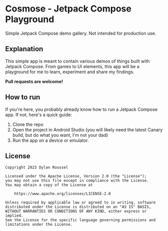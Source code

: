 # Cosmose - Jetpack Compose Playground
Simple Jetpack Compose demo gallery. Not intended for production use.

## Explanation
This simple app is meant to contain various demos of things built with Jetpack Compose. From games to UI elements, this app will be a playground for me to learn, experiment and share my findings.

**Pull requests are welcome!**

## How to run
If you're here, you probably already know how to run a Jetpack Compose app. If not, here's a quick guide:

1. Clone the repo
2. Open the project in Android Studio (you will likely need the latest Canary build, but do what you want, I'm not your dad)
3. Run the app on a device or emulator.

## License
```
Copyright 2023 Dylan Roussel

Licensed under the Apache License, Version 2.0 (the "License");
you may not use this file except in compliance with the License.
You may obtain a copy of the License at

    https://www.apache.org/licenses/LICENSE-2.0

Unless required by applicable law or agreed to in writing, software
distributed under the License is distributed on an "AS IS" BASIS,
WITHOUT WARRANTIES OR CONDITIONS OF ANY KIND, either express or implied.
See the License for the specific language governing permissions and
limitations under the License.
```